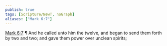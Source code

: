 ```yaml
---
publish: true
tags: [Scripture/NewT, noGraph]
aliases: ["Mark 6:7"]
---
```

[Mark 6:7](https://churchofjesuschrist.org/study/scriptures/nt/mark/6?lang=eng&id=p7#p7) ¶ And he called unto him the twelve, and began to send them forth by two and two; and gave them power over unclean spirits;
